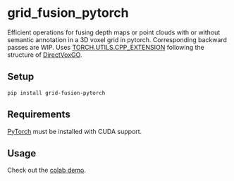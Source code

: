 # grid_fusion_pytorch
Efficient operations for fusing depth maps or point clouds with or without semantic annotation in a 3D voxel grid in pytorch. Corresponding backward passes are WIP.
Uses [TORCH.UTILS.CPP_EXTENSION](https://pytorch.org/docs/stable/cpp_extension.html#torch-utils-cpp-extension) following the structure of [DirectVoxGO](https://github.com/sunset1995/DirectVoxGO).

## Setup
```console
pip install grid-fusion-pytorch
```

## Requirements
[PyTorch](https://pytorch.org/get-started/locally/) must be installed with CUDA support.

## Usage
Check out the [colab demo](https://colab.research.google.com/github/JanNogga/grid_fusion_pytorch/blob/main/example_colab.ipynb).
